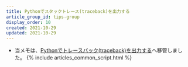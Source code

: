 ```yaml
---
title: Pythonでスタックトレース(traceback)を出力する
article_group_id: tips-group
display_order: 10
created: 2021-10-29
updated: 2021-10-29
---
```

- 当メモは、[Pythonでトレースバック(traceback)を出力する](https://thinktwice.tech/it/python/output_tracebacks_in_python/)へ移管しました。
{% include articles_common_script.html %}
